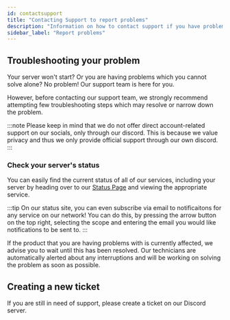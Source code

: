 ```yaml
---
id: contactsupport
title: "Contacting Support to report problems"
description: "Information on how to contact support if you have problems with your FSHOST server"
sidebar_label: "Report problems"
---
```


## Troubleshooting your problem

Your server won't start? Or you are having problems which you cannot solve alone? No problem! Our support team is here for you. 

However, before contacting our support team, we strongly recommend attempting few troubleshooting steps which may resolve or narrow down the problem.

:::note
Please keep in mind that we do not offer direct account-related support on our socials, only through our discord. This is because we value privacy and thus we only provide official support through our own discord.
:::

### Check your server's status
You can easily find the current status of all of our services, including your server by heading over to our [Status Page](https://status.fsho.st/) and viewing the appropriate service.

:::tip
On our status site, you can even subscribe via email to notificaitons for any service on our network! You can do this, by pressing the arrow button on the top right, selecting the scope and entering the email you would like notifications to be sent to.
:::

If the product that you are having problems with is currently affected, we advise you to wait until this has been resolved. Our technicians are automatically alerted about any interruptions and will be working on solving the problem as soon as possible.

## Creating a new ticket

If you are still in need of support, please create a ticket on our Discord server.
